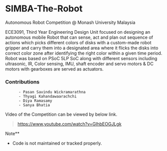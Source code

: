 # SIMBA-The-Robot
Autonomous Robot Competition @ Monash University Malaysia

ECE3091, Third Year Engineering Design Unit focused on designing an autonomous mobile Robot that can sense, act and plan out sequence of actions which picks different colors of disks with a custom-made robot gripper and carry them into a designated area where it flicks the disks into correct color zone after identifying the right color within a given time period. Robot was based on PSoC 5LP SoC  along with different sensors including ultrasonic, IR, Color sensing, IMU, shaft encoder and servo motors & DC motors with gearboxes are served as actuators. 

### Contributions
          - Pasan Savindu Wickramarathna
          - Thyagi Kahandawaarachchi 
          - Diya Ramasamy 
          - Sanya Bhatia 

Video of the Competition can be viewed by below link.
> https://www.youtube.com/watch?v=GIhbEOGJLgk 

Note** 
   - Code is not maintained or tracked properly.


